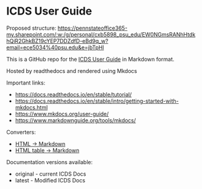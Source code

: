 ICDS User Guide
===============

Proposed structure: https://pennstateoffice365-my.sharepoint.com/:w:/g/personal/cxb5898_psu_edu/EW0NGmsRANhHtdkhQiR2GhkBZ19cYEP7DDZdfD-eBd9q_w?email=ece5034%40psu.edu&e=jbTpHl

This is a GitHub repo for the [ICDS User Guide](https://www.icds.psu.edu/computing-services/roar-user-guide/) in Markdown format.

Hosted by readthedocs and rendered using Mkdocs

Important links:

- https://docs.readthedocs.io/en/stable/tutorial/
- https://docs.readthedocs.io/en/stable/intro/getting-started-with-mkdocs.html
- https://www.mkdocs.org/user-guide/
- https://www.markdownguide.org/tools/mkdocs/

Converters:
- [HTML -> Markdown](https://www.browserling.com/tools/html-to-markdown)
- [HTML table -> Markdown](https://jmalarcon.github.io/markdowntables/)


Documentation versions available:
- original - current ICDS Docs
- latest - Modified ICDS Docs
